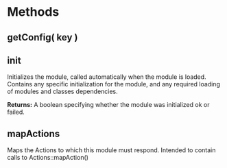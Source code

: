 # Methods

## getConfig\( key \)

## init

Initializes the module, called automatically when the module is loaded. Contains any specific initialization for the module, and any required loading of modules and classes dependencies.

**Returns:** A boolean specifying whether the module was initialized ok or failed.

## mapActions

Maps the Actions to which this module must respond. Intended to contain calls to Actions::mapAction\(\)


